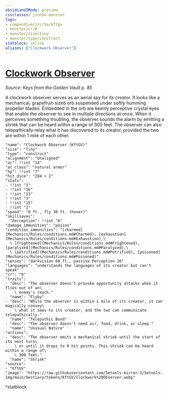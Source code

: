 ```yaml
---
obsidianUIMode: preview
cssclasses: json5e-monster
tags:
- compendium/src/5e/kftgv
- monster/cr/0
- monster/size/tiny
- monster/type/construct
statblock: inline
aliases: ["Clockwork Observer"]
---
```

# [Clockwork Observer](Mechanics\bestiary\construct/clockwork-observer-kftgv.md)
*Source: Keys from the Golden Vault p. 85*  

A clockwork observer serves as an aerial spy for its creator. It looks like a mechanical, grapefruit-sized orb suspended under softly humming propeller blades. Embedded in the orb are keenly perceptive crystal eyes that enable the observer to see in multiple directions at once. When it perceives something troubling, the observer sounds the alarm by emitting a shriek that can be heard within a range of 300 feet. The observer can also telepathically relay what it has discovered to its creator, provided the two are within 1 mile of each other.

```statblock
"name": "Clockwork Observer (KftGV)"
"size": "Tiny"
"type": "construct"
"alignment": "Unaligned"
"ac": !!int "14"
"ac_class": "natural armor"
"hp": !!int "7"
"hit_dice": "2d4 + 2"
"stats":
- !!int "1"
- !!int "16"
- !!int "13"
- !!int "3"
- !!int "15"
- !!int "1"
"speed": "0 ft., fly 30 ft. (hover)"
"skillsaves":
  "Perception": !!int "6"
"damage_immunities": "poison"
"condition_immunities": "[charmed](Mechanics/Rules/conditions.md#Charmed), [exhaustion](Mechanics/Rules/conditions.md#Exhaustion),\
  \ [frightened](Mechanics/Rules/conditions.md#Frightened), [paralyzed](Mechanics/Rules/conditions.md#Paralyzed),\
  \ [petrified](Mechanics/Rules/conditions.md#Petrified), [poisoned](Mechanics/Rules/conditions.md#Poisoned)"
"senses": "darkvision 60 ft., passive Perception 16"
"languages": "understands the languages of its creator but can't speak"
"cr": "0"
"traits":
- "desc": "The observer doesn't provoke opportunity attacks when it flies out of an\
    \ enemy's reach."
  "name": "Flyby"
- "desc": "While the observer is within 1 mile of its creator, it can magically convey\
    \ what it sees to its creator, and the two can communicate telepathically."
  "name": "Telepathic Bond"
- "desc": "The observer doesn't need air, food, drink, or sleep."
  "name": "Unusual Nature"
"actions":
- "desc": "The observer emits a mechanical shriek until the start of its next turn\
    \ or until it drops to 0 hit points. This shriek can be heard within a range of\
    \ 300 feet."
  "name": "Shriek"
"source":
- "KftGV"
"image": "https://raw.githubusercontent.com/5etools-mirror-3/5etools-img/main/bestiary/tokens/KftGV/Clockwork%20Observer.webp"
```
^statblock